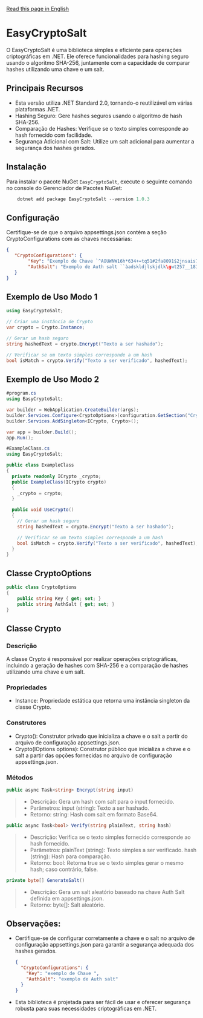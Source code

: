 [Read this page in English](https://github.com/alexfariakof/EasyCryptoSalt/blob/main/README-en.md)

# EasyCryptoSalt

O EasyCryptoSalt é uma biblioteca simples e eficiente para operações criptográficas em .NET. Ele oferece funcionalidades para hashing seguro usando o algoritmo SHA-256, juntamente com a capacidade de comparar hashes utilizando uma chave e um salt.

## Principais Recursos

* Esta versão utiliza .NET Standard 2.0, tornando-o reutilizável em várias plataformas .NET.
* Hashing Seguro: Gere hashes seguros usando o algoritmo de hash SHA-256.
* Comparação de Hashes: Verifique se o texto simples corresponde ao hash fornecido com facilidade.
* Segurança Adicional com Salt: Utilize um salt adicional para aumentar a segurança dos hashes gerados.


## Instalação

Para instalar o pacote NuGet `EasyCryptoSalt`, execute o seguinte comando no console do Gerenciador de Pacotes NuGet:

```powershell
    dotnet add package EasyCryptoSalt --version 1.0.3
```

## Configuração

   Certifique-se de que o arquivo appsettings.json contém a seção CryptoConfigurations com as chaves necessárias:

```json
{
   "CryptoConfigurations": {
        "Key": "Exemplo de Chave `^AOUWNW16h*634+=tq51#2fa8091$2jnsais71298>shsady|==",
        "AuthSalt": "Exemplo de Auth salt ``àadskldjlskjdlk\gwt257__1816!?}[oap725-1%"
   }
}
```

## Exemplo de Uso Modo 1

```csharp  
using EasyCryptoSalt;

// Criar uma instância de Crypto
var crypto = Crypto.Instance;

// Gerar um hash seguro
string hashedText = crypto.Encrypt("Texto a ser hashado");

// Verificar se um texto simples corresponde a um hash
bool isMatch = crypto.Verify("Texto a ser verificado", hashedText);
```

## Exemplo de Uso Modo 2

```csharp
#program.cs
using EasyCryptoSalt;

var builder = WebApplication.CreateBuilder(args);
builder.Services.Configure<CryptoOptions>(configuration.GetSection("CryptoConfigurations"));
builder.Services.AddSingleton<ICrypto, Crypto>();

var app = builder.Build();      
app.Run();

#ExampleClass.cs 
using EasyCryptoSalt;

public class ExampleClass
{
  private readonly ICrypto _crypto;
  public ExampleClass(ICrypto crypto)
  {
    _crypto = crypto;
  }

  public void UseCrypto()
  {
    // Gerar um hash seguro
    string hashedText = crypto.Encrypt("Texto a ser hashado");

    // Verificar se um texto simples corresponde a um hash
    bool isMatch = crypto.Verify("Texto a ser verificado", hashedText);
  }
}        
```

## Classe CryptoOptions

```csharp
public class CryptoOptions
{
    public string Key { get; set; }
    public string AuthSalt { get; set; }
}
```

## Classe Crypto

### Descrição

A classe Crypto é responsável por realizar operações criptográficas, incluindo a geração de hashes com SHA-256 e a comparação de hashes utilizando uma chave e um salt.

### Propriedades

* Instance: Propriedade estática que retorna uma instância singleton da classe Crypto.

### Construtores

* Crypto(): Construtor privado que inicializa a chave e o salt a partir do arquivo de configuração appsettings.json.
* Crypto(IOptions<CryptoOptions> options): Construtor público que inicializa a chave e o salt a partir das opções fornecidas no arquivo de configuração appsettings.json.

### Métodos

```csharp
public async Task<string> Encrypt(string input)
```

> * Descrição: Gera um hash com salt para o input fornecido.
> * Parâmetros:
> input (string): Texto a ser hashado.
> * Retorno:
> string: Hash com salt em formato Base64.

```csharp
public async Task<bool> Verify(string plainText, string hash)
```

> * Descrição: Verifica se o texto simples fornecido corresponde ao hash fornecido.
> * Parâmetros:
      plainText (string): Texto simples a ser verificado.
      hash (string): Hash para comparação.
> * Retorno:
      bool: Retorna true se o texto simples gerar o mesmo hash; caso contrário, false.

```csharp
private byte[] GenerateSalt()
```

> * Descrição: Gera um salt aleatório baseado na chave Auth Salt definida em appsettings.json.
> * Retorno:
       byte[]: Salt aleatório.

## Observações:

* Certifique-se de configurar corretamente a chave e o salt no arquivo de configuração appsettings.json para garantir a segurança adequada dos hashes gerados.

    ```json
    {
      "CryptoConfigurations": {
        "Key": "exemplo de Chave ",
        "AuthSalt": "exemplo de Auth salt"
      }
    }
    ```

* Esta biblioteca é projetada para ser fácil de usar e oferecer segurança robusta para suas necessidades criptográficas em .NET.
